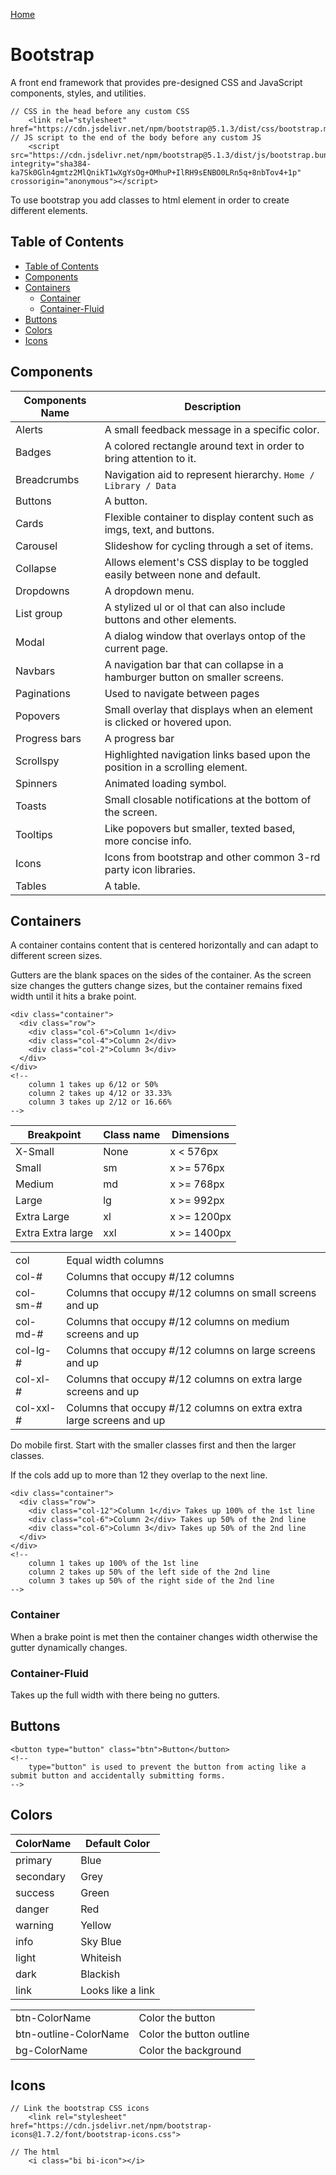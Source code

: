 [Home](./README.md)

# Bootstrap

A front end framework that provides pre-designed CSS and JavaScript components, styles, and utilities.

```
// CSS in the head before any custom CSS
    <link rel="stylesheet" href="https://cdn.jsdelivr.net/npm/bootstrap@5.1.3/dist/css/bootstrap.min.css">
// JS script to the end of the body before any custom JS
    <script src="https://cdn.jsdelivr.net/npm/bootstrap@5.1.3/dist/js/bootstrap.bundle.min.js" integrity="sha384-ka7Sk0Gln4gmtz2MlQnikT1wXgYsOg+OMhuP+IlRH9sENBO0LRn5q+8nbTov4+1p" crossorigin="anonymous"></script>
```

To use bootstrap you add classes to html element in order to create different elements.

## Table of Contents

- [Table of Contents](#table-of-contents)
- [Components](#components)
- [Containers](#containers)
  - [Container](#container)
  - [Container-Fluid](#container-fluid)
- [Buttons](#buttons)
- [Colors](#colors)
- [Icons](#icons)

## Components

| Components Name | Description                                                                  |
|-----------------|------------------------------------------------------------------------------|
| Alerts          | A small feedback message in a specific color.                                |
| Badges          | A colored rectangle around text in order to bring attention to it.           |
| Breadcrumbs     | Navigation aid to represent hierarchy. `Home / Library / Data`               |
| Buttons         | A button.                                                                    |
| Cards           | Flexible container to display content such as imgs, text, and buttons.       |
| Carousel        | Slideshow for cycling through a set of items.                                |
| Collapse        | Allows element's CSS display to be toggled easily between none and default.  |
| Dropdowns       | A dropdown menu.                                                             |
| List group      | A stylized ul or ol that can also include buttons and other elements.        |
| Modal           | A dialog window that overlays ontop of the current page.                     |
| Navbars         | A navigation bar that can collapse in a hamburger button on smaller screens. |
| Paginations     | Used to navigate between pages                                               |
| Popovers        | Small overlay that displays when an element is clicked or hovered upon.      |
| Progress bars   | A progress bar                                                               |
| Scrollspy       | Highlighted navigation links based upon the position in a scrolling element. |
| Spinners        | Animated loading symbol.                                                     |
| Toasts          | Small closable notifications at the bottom of the screen.                    |
| Tooltips        | Like popovers but smaller, texted based, more concise info.                  |
| Icons           | Icons from bootstrap and other common 3-rd party icon libraries.             |
| Tables          | A table.                                                                            |

## Containers

A container contains content that is centered horizontally and can adapt to different screen sizes.

Gutters are the blank spaces on the sides of the container. As the screen size changes the gutters change sizes, but the container remains fixed width until it hits a brake point.

```
<div class="container">
  <div class="row">
    <div class="col-6">Column 1</div> 
    <div class="col-4">Column 2</div> 
    <div class="col-2">Column 3</div> 
  </div>
</div>
<!--
    column 1 takes up 6/12 or 50%
    column 2 takes up 4/12 or 33.33%
    column 3 takes up 2/12 or 16.66%
-->
```

| Breakpoint        | Class name | Dimensions  |
|-------------------|------------|-------------|
| X-Small           | None       | x < 576px   |
| Small             | sm         | x >= 576px  |
| Medium            | md         | x >= 768px  |
| Large             | lg         | x >= 992px  |
| Extra Large       | xl         | x >= 1200px |
| Extra Extra large | xxl        | x >= 1400px |

|           |                                                                |
|-----------|----------------------------------------------------------------|
| col       | Equal width columns                                            |
| col-#     | Columns that occupy #/12 columns                               |
| col-sm-#  | Columns that occupy #/12 columns on small screens and up       |
| col-md-#  | Columns that occupy #/12 columns on medium screens and up      |
| col-lg-#  | Columns that occupy #/12 columns on large screens and up       |
| col-xl-#  | Columns that occupy #/12 columns on extra large screens and up |
| col-xxl-# | Columns that occupy #/12 columns on extra extra large screens and up |

Do mobile first. Start with the smaller classes first and then the larger classes.

If the cols add up to more than 12 they overlap to the next line.

```
<div class="container">
  <div class="row">
    <div class="col-12">Column 1</div> Takes up 100% of the 1st line
    <div class="col-6">Column 2</div> Takes up 50% of the 2nd line
    <div class="col-6">Column 3</div> Takes up 50% of the 2nd line
  </div>
</div>
<!--
    column 1 takes up 100% of the 1st line
    column 2 takes up 50% of the left side of the 2nd line
    column 3 takes up 50% of the right side of the 2nd line
-->
```

### Container
When a brake point is met then the container changes width otherwise the gutter dynamically changes.  

### Container-Fluid
Takes up the full width with there being no gutters.

## Buttons

```
<button type="button" class="btn">Button</button>
<!--
    type="button" is used to prevent the button from acting like a submit button and accidentally submitting forms.
-->
```

## Colors

| ColorName | Default Color     |
|-----------|-------------------|
| primary   | Blue              |
| secondary | Grey              |
| success   | Green             |
| danger    | Red               |
| warning   | Yellow            |
| info      | Sky Blue          |
| light     | Whiteish          |
| dark      | Blackish          |
| link      | Looks like a link |

|                       |                          |
|-----------------------|--------------------------|
| btn-ColorName         | Color the button         |
| btn-outline-ColorName | Color the button outline |
| bg-ColorName          | Color the background     |

## Icons

```
// Link the bootstrap CSS icons
    <link rel="stylesheet" href="https://cdn.jsdelivr.net/npm/bootstrap-icons@1.7.2/font/bootstrap-icons.css">

// The html
    <i class="bi bi-icon"></i>
```
